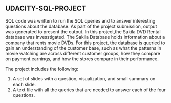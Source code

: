 ## UDACITY-SQL-PROJECT
SQL code was written to run the SQL queries and to answer interesting questions about the database. As part of the project submission, output was generated to present the output.  In this project,the Sakila DVD Rental database was invesstigated. The Sakila Database holds information about a company that rents movie DVDs. 
For this project, the database is queried to gain an understanding of the customer base, such as what the patterns in movie watching are across different customer groups, how they compare on payment earnings, and how the stores compare in their performance.  

The project includes the following: 

 1. A set of slides with a question, visualization, and small summary on each slide.
 2. A text file with all the queries that are needed to answer each of the four questions.
